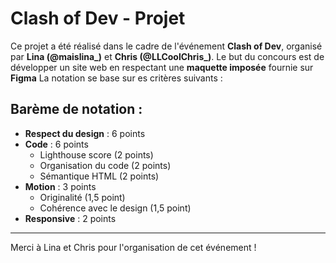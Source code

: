 # Clash of Dev - Projet

Ce projet a été réalisé dans le cadre de l'événement **Clash of Dev**, organisé par **Lina (@maislina_)** et **Chris (@LLCoolChris_)**. Le but du concours est de développer un site web en respectant une **maquette imposée** fournie sur **Figma** 
La notation se base sur es critères suivants :

## Barème de notation :
- **Respect du design** : 6 points
- **Code** : 6 points
  - Lighthouse score (2 points)
  - Organisation du code (2 points)
  - Sémantique HTML (2 points)
- **Motion** : 3 points
  - Originalité (1,5 point)
  - Cohérence avec le design (1,5 point)
- **Responsive** : 2 points

---

Merci à Lina et Chris pour l'organisation de cet événement !
